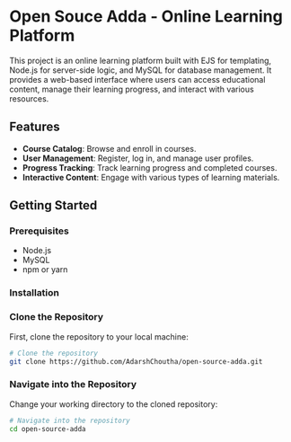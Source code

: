 # Open Souce Adda - Online Learning Platform

This project is an online learning platform built with EJS for templating, Node.js for server-side logic, and MySQL for database management. It provides a web-based interface where users can access educational content, manage their learning progress, and interact with various resources.

## Features

- **Course Catalog**: Browse and enroll in courses.
- **User Management**: Register, log in, and manage user profiles.
- **Progress Tracking**: Track learning progress and completed courses.
- **Interactive Content**: Engage with various types of learning materials.

## Getting Started

### Prerequisites

- Node.js
- MySQL
- npm or yarn

### Installation

### Clone the Repository

First, clone the repository to your local machine:

```bash
# Clone the repository
git clone https://github.com/AdarshChoutha/open-source-adda.git
```

### Navigate into the Repository

Change your working directory to the cloned repository:

```bash
# Navigate into the repository
cd open-source-adda
```